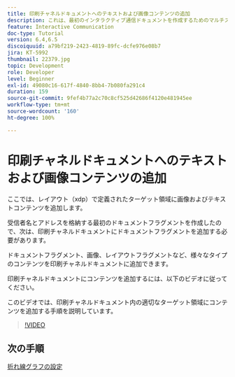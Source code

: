 ```yaml
---
title: 印刷チャネルドキュメントへのテキストおよび画像コンテンツの追加
description: これは、最初のインタラクティブ通信ドキュメントを作成するためのマルチステップチュートリアルの第 7 部です。 ここでは、レイアウト（xdp）で定義されたターゲット領域に画像およびテキストコンテンツを追加します。
feature: Interactive Communication
doc-type: Tutorial
version: 6.4,6.5
discoiquuid: a79bf219-2423-4819-89fc-dcfe976e08b7
jira: KT-5992
thumbnail: 22379.jpg
topic: Development
role: Developer
level: Beginner
exl-id: 49080c16-617f-4840-8bb4-7b080fa291c4
duration: 159
source-git-commit: 9fef4b77a2c70c8cf525d42686f4120e481945ee
workflow-type: tm+mt
source-wordcount: '160'
ht-degree: 100%

---
```


# 印刷チャネルドキュメントへのテキストおよび画像コンテンツの追加

ここでは、レイアウト（xdp）で定義されたターゲット領域に画像およびテキストコンテンツを追加します。

受信者名とアドレスを格納する最初のドキュメントフラグメントを作成したので、次は、印刷チャネルドキュメントにドキュメントフラグメントを追加する必要があります。

ドキュメントフラグメント、画像、レイアウトフラグメントなど、様々なタイプのコンテンツを印刷チャネルドキュメントに追加できます。

印刷チャネルドキュメントにコンテンツを追加するには、以下のビデオに従ってください。

このビデオでは、印刷チャネルドキュメント内の適切なターゲット領域にコンテンツを追加する手順を説明しています。

>[!VIDEO](https://video.tv.adobe.com/v/22379?quality=12&learn=on)

## 次の手順

[折れ線グラフの設定](./configuring-line-chart.md)
